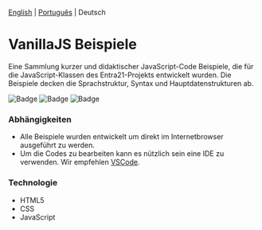 [English](./README.md) | [Português](./README-pt_BR.md) | Deutsch
# VanillaJS Beispiele 
Eine Sammlung kurzer und didaktischer  JavaScript-Code Beispiele, die für die JavaScript-Klassen des Entra21-Projekts entwickelt wurden. Die Beispiele decken die Sprachstruktur, Syntax und Hauptdatenstrukturen ab.

![Badge](https://img.shields.io/badge/Projekt-Entra21-blue)
![Badge](https://img.shields.io/badge/Kurs-JavaScript/ReactJs-blue)
![Badge](https://img.shields.io/badge/Jahr-2020-blue)

### Abhängigkeiten
- Alle Beispiele wurden entwickelt um direkt im Internetbrowser ausgeführt zu werden.
- Um die Codes zu bearbeiten kann es nützlich sein eine IDE zu verwenden. Wir empfehlen [VSCode](https://code.visualstudio.com/download).

### Technologie
- HTML5
- CSS
- JavaScript 
